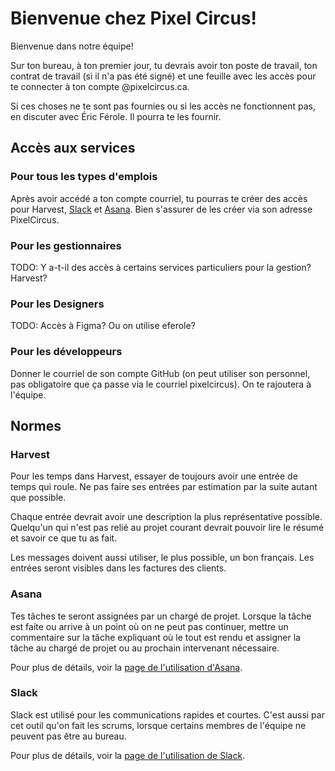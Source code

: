 # Bienvenue chez Pixel Circus!

Bienvenue dans notre équipe!

Sur ton bureau, à ton premier jour, tu devrais avoir ton poste de travail, ton contrat de travail (si il n'a pas été signé) et une feuille avec les accès pour te connecter à ton compte @pixelcircus.ca.

Si ces choses ne te sont pas fournies ou si les accès ne fonctionnent pas, en discuter avec Éric Férole. Il pourra te les fournir.

## Accès aux services
### Pour tous les types d'emplois

Après avoir accédé a ton compte courriel, tu pourras te créer des accès pour Harvest, [Slack](https://join.slack.com/t/pixel-circus/shared_invite/zt-hysuxx1h-QYYwyqhtkFM_o3m4ZpF1QQ) et [Asana](https://app.asana.com/share/pixelcircus/agence/16177311991931/94ed534264d41475538c57eef935b982). Bien s'assurer de les créer via son adresse PixelCircus.

### Pour les gestionnaires

TODO: Y a-t-il des accès à certains services particuliers pour la gestion? Harvest?
### Pour les Designers

TODO: Accès à Figma? Ou on utilise eferole?

### Pour les développeurs

Donner le courriel de son compte GitHub (on peut utiliser son personnel, pas obligatoire que ça passe via le courriel pixelcircus). On te rajoutera à l'équipe.

## Normes

### Harvest
Pour les temps dans Harvest, essayer de toujours avoir une entrée de temps qui roule. Ne pas faire ses entrées par estimation par la suite autant que possible.

Chaque entrée devrait avoir une description la plus représentative possible. Quelqu'un qui n'est pas relié au projet courant devrait pouvoir lire le résumé et savoir ce que tu as fait.

Les messages doivent aussi utiliser, le plus possible, un bon français. Les entrées seront visibles dans les factures des clients.

### Asana

Tes tâches te seront assignées par un chargé de projet. Lorsque la tâche est faite ou arrive à un point où on ne peut pas continuer, mettre un commentaire sur la tâche expliquant où le tout est rendu et assigner la tâche au chargé de projet ou au prochain intervenant nécessaire.

Pour plus de détails, voir la [page de l'utilisation d'Asana](../../outils/asana).

### Slack

Slack est utilisé pour les communications rapides et courtes. C'est aussi par cet outil qu'on fait les scrums, lorsque certains membres de l'équipe ne peuvent pas être au bureau.

Pour plus de détails, voir la [page de l'utilisation de Slack](../../outils/slack).
